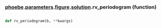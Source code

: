 ### [phoebe](phoebe.md).[parameters](phoebe.parameters.md).[figure](phoebe.parameters.figure.md).[solution](phoebe.parameters.figure.solution.md).rv_periodogram (function)


```py

def rv_periodogram(b, **kwargs)

```


